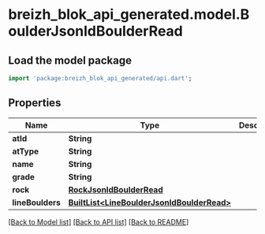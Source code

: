 # breizh_blok_api_generated.model.BoulderJsonldBoulderRead

## Load the model package
```dart
import 'package:breizh_blok_api_generated/api.dart';
```

## Properties
Name | Type | Description | Notes
------------ | ------------- | ------------- | -------------
**atId** | **String** |  | [optional] 
**atType** | **String** |  | [optional] 
**name** | **String** |  | 
**grade** | **String** |  | [optional] 
**rock** | [**RockJsonldBoulderRead**](RockJsonldBoulderRead.md) |  | 
**lineBoulders** | [**BuiltList&lt;LineBoulderJsonldBoulderRead&gt;**](LineBoulderJsonldBoulderRead.md) |  | [optional] 

[[Back to Model list]](../README.md#documentation-for-models) [[Back to API list]](../README.md#documentation-for-api-endpoints) [[Back to README]](../README.md)


